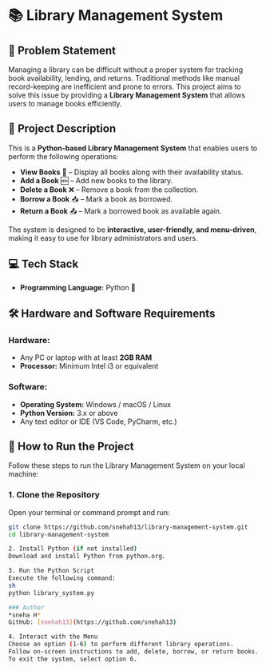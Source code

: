 # 📚 Library Management System

## 📝 Problem Statement
Managing a library can be difficult without a proper system for tracking book availability, lending, and returns. Traditional methods like manual record-keeping are inefficient and prone to errors. This project aims to solve this issue by providing a **Library Management System** that allows users to manage books efficiently.

## 📌 Project Description
This is a **Python-based Library Management System** that enables users to perform the following operations:
- **View Books** 📖 – Display all books along with their availability status.
- **Add a Book** 🆕 – Add new books to the library.
- **Delete a Book** ❌ – Remove a book from the collection.
- **Borrow a Book** 📥 – Mark a book as borrowed.
- **Return a Book** 📤 – Mark a borrowed book as available again.

The system is designed to be **interactive, user-friendly, and menu-driven**, making it easy to use for library administrators and users.

## 💻 Tech Stack
- **Programming Language**: Python 🐍

## 🛠️ Hardware and Software Requirements
### **Hardware:**
- Any PC or laptop with at least **2GB RAM**
- **Processor:** Minimum Intel i3 or equivalent

### **Software:**
- **Operating System:** Windows / macOS / Linux
- **Python Version:** 3.x or above
- Any text editor or IDE (VS Code, PyCharm, etc.)

## 🚀 How to Run the Project
Follow these steps to run the Library Management System on your local machine:

### **1. Clone the Repository**
Open your terminal or command prompt and run:
```sh
git clone https://github.com/snehah13/library-management-system.git
cd library-management-system

2. Install Python (if not installed)
Download and install Python from python.org.

3. Run the Python Script
Execute the following command:
sh
python library_system.py

### Author
*sneha H*  
GitHub: [snehah13](https://github.com/snehah13)

4. Interact with the Menu
Choose an option (1-6) to perform different library operations.
Follow on-screen instructions to add, delete, borrow, or return books.
To exit the system, select option 6.
